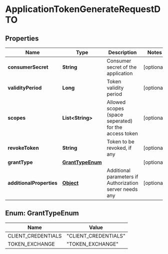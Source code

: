 

# ApplicationTokenGenerateRequestDTO

## Properties

Name | Type | Description | Notes
------------ | ------------- | ------------- | -------------
**consumerSecret** | **String** | Consumer secret of the application |  [optional]
**validityPeriod** | **Long** | Token validity period |  [optional]
**scopes** | **List&lt;String&gt;** | Allowed scopes (space seperated) for the access token |  [optional]
**revokeToken** | **String** | Token to be revoked, if any |  [optional]
**grantType** | [**GrantTypeEnum**](#GrantTypeEnum) |  |  [optional]
**additionalProperties** | [**Object**](.md) | Additional parameters if Authorization server needs any |  [optional]



## Enum: GrantTypeEnum

Name | Value
---- | -----
CLIENT_CREDENTIALS | &quot;CLIENT_CREDENTIALS&quot;
TOKEN_EXCHANGE | &quot;TOKEN_EXCHANGE&quot;



